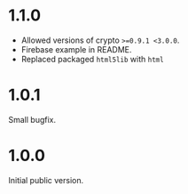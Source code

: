 # 1.1.0

- Allowed versions of crypto `>=0.9.1 <3.0.0`.
- Firebase example in README.
- Replaced packaged `html5lib` with `html`

# 1.0.1

Small bugfix.

# 1.0.0

Initial public version.